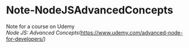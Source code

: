 # Note-NodeJSAdvancedConcepts

Note for a course on Udemy
</br>
*Node JS: Advanced Concepts*(https://www.udemy.com/advanced-node-for-developers/)
